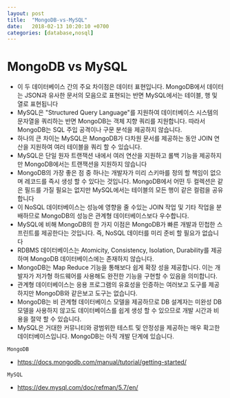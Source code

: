 ```yaml
---
layout: post
title:  "MongoDB-vs-MySQL"
date:   2018-02-13 10:20:10 +0700
categories: [database,nosql]
---
```


# MongoDB vs MySQL

* 이 두 데이터베이스 간의 주요 차이점은 데이터 표현입니다. MongoDB에서 데이터는 JSON과 유사한 문서의 모음으로 표현되는 반면 MySQL에서는 테이블, 행 및 열로 표현됩니다
* MySQL은 "Structured Query Language"를 지원하여 데이터베이스 시스템의 문자열을 쿼리하는 반면 MongoDB는 객체 지향 쿼리를 지원합니다. 따라서 MongoDB는 SQL 주입 공격이나 구문 분석을 제공하지 않습니다.
* 하나의 큰 차이는 MySQL은 MongoDB가 다차원 문서를 제공하는 동안 JOIN 연산을 지원하여 여러 테이블을 쿼리 할 수 ​​있습니다.
* MySQL은 단일 원자 트랜잭션 내에서 여러 연산을 지원하고 롤백 기능을 제공하지만 MongoDB에서는 트랜잭션을 지원하지 않습니다
* MongoDB의 가장 좋은 점 중 하나는 개발자가 미리 스키마를 정의 할 책임이 없으며 레코드를 즉시 생성 할 수 있다는 것입니다. MongoDB에서 어떤 두 컬렉션은 같은 필드를 가질 필요는 없지만 MySQL에서는 테이블의 모든 행이 같은 컬럼을 공유합니다
* 이 NoSQL 데이터베이스는 성능에 영향을 줄 수있는 JOIN 작업 및 기타 작업을 분배하므로 MongoDB의 성능은 관계형 데이터베이스보다 우수합니다.
* MySQL에 비해 MongoDB의 한 가지 이점은 MongoDB가 빠른 개발과 민첩한 스프린트를 제공한다는 것입니다. 즉, NoSQL 데이터를 미리 준비 할 필요가 없습니다
* RDBMS 데이터베이스는 Atomicity, Consistency, Isolation, Durability를 제공하며 MongoDB 데이터베이스에는 존재하지 않습니다.
* MongoDB는 Map Reduce 기능을 통해보다 쉽게 ​​확장 성을 제공합니다. 이는 개발자가 저가형 하드웨어를 사용해도 완전한 기능을 구현할 수 있음을 의미합니다.
* 관계형 데이터베이스는 응용 프로그램의 유효성을 인증하는 여러보고 도구를 제공하지만 MongoDB와 같은보고 도구는 없습니다.
* MongoDB는 비 관계형 데이터베이스 모델을 제공하므로 DB 설계자는 미완성 DB 모델을 사용하지 않고도 데이터베이스를 쉽게 생성 할 수 있으므로 개발 시간과 비용을 절약 할 수 있습니다.
* MySQL은 거대한 커뮤니티와 광범위한 테스트 및 안정성을 제공하는 매우 확고한 데이터베이스입니다. MongoDB는 아직 개발 단계에 있습니다.


``` MongoDB ```
- https://docs.mongodb.com/manual/tutorial/getting-started/

``` MySQL ```
- https://dev.mysql.com/doc/refman/5.7/en/

